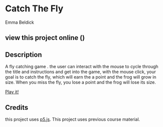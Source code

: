 # Catch The Fly
Emma Beldick
## view this project online ()

## Description 
A fly catching game . the user can interact with the mouse to cycle through the title and instructions and get into the game, with the mouse click, your goal is to catch the fly, which will earn the a point and the frog will grow in size. When you miss the fly, you lose a point and the frog will lose its size.

[Play it!](https://emma-b211.github.io/cart253/Mod_Jam/frogfrogfrog%202/index.html)

## Credits
this project uses [p5.js](https://p5js.org).
This project uses previous course material.

